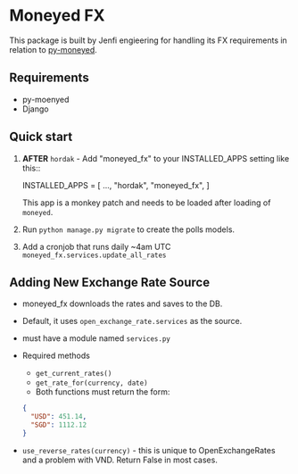 # Moneyed FX

This package is built by Jenfi engieering for handling its FX requirements in relation to [py-moneyed](https://github.com/py-moneyed/py-moneyed).

## Requirements

- py-moenyed
- Django

## Quick start

1. **AFTER** `hordak` - Add "moneyed_fx" to your INSTALLED_APPS setting like this::

   INSTALLED_APPS = [
   ...,
   "hordak",
   "moneyed_fx",
   ]

   This app is a monkey patch and needs to be loaded after loading of `moneyed`.

1. Run `python manage.py migrate` to create the polls models.

1. Add a cronjob that runs daily ~4am UTC `moneyed_fx.services.update_all_rates`

## Adding New Exchange Rate Source

- moneyed_fx downloads the rates and saves to the DB.
- Default, it uses `open_exchange_rate.services` as the source.
- must have a module named `services.py`
- Required methods

  - `get_current_rates()`
  - `get_rate_for(currency, date)`
  - Both functions must return the form:

  ```json
  {
    "USD": 451.14,
    "SGD": 1112.12
  }
  ```

- `use_reverse_rates(currency)` - this is unique to OpenExchangeRates and a problem with VND. Return False in most cases.
